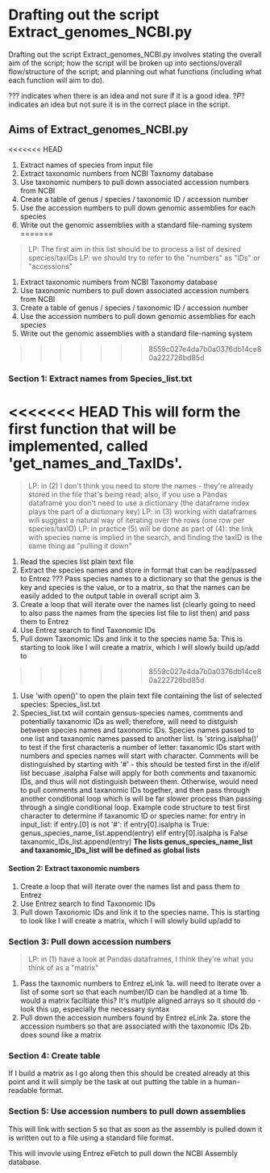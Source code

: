 # Drafting out the script Extract_genomes_NCBI.py

Drafting out the script Extract_genomes_NCBI.py involves stating the overall aim of the script; how the script will be broken up into sections/overall flow/structure of the script; and planning out what functions (including what each function will aim to do).

??? indicates when there is an idea and not sure if it is a good idea.
?_P_? indicates an idea but not sure it is in the correct place in the script.

## Aims of Extract_genomes_NCBI.py

<<<<<<< HEAD
1. Extract names of species from input file
2. Extract taxonomic numbers from NCBI Taxnomy database
3. Use taxonomic numbers to pull down associated accession numbers from NCBI
4. Create a table of genus / species / taxonomic ID / accession number
5. Use the accession numbers to pull down genomic assemblies for each species
6. Write out the genomic assemblies with a standard file-naming system
=======
> LP: The first aim in this list should be to process a list of desired species/taxIDs
> LP: we should try to refer to the "numbers" as "IDs" or "accessions"

1. Extract taxonomic numbers from NCBI Taxonomy database
2. Use taxonomic numbers to pull down associated accession numbers from NCBI
3. Create a table of genus / species / taxonomic ID / accession number
4. Use the accession numbers to pull down genomic assemblies for each species
5. Write out the genomic assemblies with a standard file-naming system
>>>>>>> 8559c027e4da7b0a0376db14ce80a222726bd85d

### Section 1: Extract names from Species_list.txt

<<<<<<< HEAD
This will form the first function that will be implemented, called 'get_names_and_TaxIDs'.
=======
> LP: in (2) I don't think you need to store the names - they're already stored in the file that's being read; also, if you use a Pandas dataframe you don't need to use a dictionary (the dataframe index plays the part of a dictionary key)
> LP: in (3) working with dataframes will suggest a natural way of iterating over the rows (one row per species/taxID)
> LP: in practice (5) will be done as part of (4): the link with species name is implied in the search, and finding the taxID is the same thing as "pulling it down"

1. Read the species list plain text file
2. Extract the species names and store in format that can be read/passed to Entrez
??? Pass species names to a dictionary so that the genus is the key and species is the value, or to a matrix, so that the names can be easily added to the output table in overall script aim 3.
3. Create a loop that will iterate over the names list (clearly going to need to also pass the names from the species list file to list then) and pass them to Entrez
4. Use Entrez search to find Taxonomic IDs
5. Pull down Taxonomic IDs and link it to the species name
    5a. This is starting to look like I will create a matrix, which I will slowly build up/add to
>>>>>>> 8559c027e4da7b0a0376db14ce80a222726bd85d

1. Use 'with open()' to open the plain text file containing the list of selected species: Species_list.txt
2. Species_list.txt will contain gensus-species names, comments and potentially taxanomic IDs as well; therefore, will need to distguish between species names and taxonomic IDs. Species names passed to one list and taxanomic names passed to another list. Is 'string.isalpha()' to test if the first characteris a number of letter: taxanomic IDs start with numbers and species names will start with character. Comments will be distinguished by starting with '#' - this should be tested first in the if/elif list becuase .isalpha False will apply for both comments and taxanomic IDs, and thus will not distinguish between them. Otherwise, would need to pull comments and taxanomic IDs together, and then pass through another conditional loop which is will be far slower process than passing through a single conditional loop.
Example code structure to test first character to determine if taxanomic ID or species name:
    for entry in input_list:
        if entry.[0] is not '#':
            if entry[0].isalpha is True:
                genus_species_name_list.append(entry)
            elif entry[0].isalpha is False
                taxanomic_IDs_list.append(entry)
**The lists genus_species_name_list and taxanomic_IDs_list will be defined as global lists**

#### Section 2: Extract taxonomic numbers

1. Create a loop that will iterate over the names list and pass them to Entrez
2. Use Entrez search to find Taxonomic IDs
3. Pull down Taxonomic IDs and link it to the species name. This is starting to look like I will create a matrix, which I will slowly build up/add to

### Section 3: Pull down accession numbers

> LP: in (1) have a look at Pandas dataframes, I think they're what you think of as a "matrix"

1. Pass the taxnomic numbers to Entrez eLink
    1a. will need to iterate over a list of some sort so that each number/ID can be handled at a time
    1b. would a matrix faciltiate this? It's mutlple aligned arrays so it should do - look this up, especially the necessary syntax
2. Pull down the accession numbers found by Entrez eLink
    2a. store the accession numbers so that are associated with the taxonomic IDs
    2b. does sound like a matrix

### Section 4: Create table

If I build a matrix as I go along then this should be created already at this point and it will simply be the task at out putting the table in a human-readable format.

### Section 5: Use accession numbers to pull down assemblies

This will link with section 5 so that as soon as the assembly is pulled down it is written out to a file using a standard file format.

This will invovle using Entrez eFetch to pull down the NCBI Assembly database.
